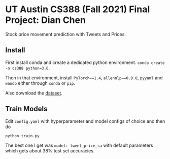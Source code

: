# UT Austin CS388 (Fall 2021) Final Project: Dian Chen
Stock price movement prediction with Tweets and Prices.

## Install
First install conda and create a dedicated python environment.
`conda create -n cs388 python=3.6`,

Then in that environment, install `PyTorch==1.4`, `allennlp==0.9.0`, `pyyaml` and `wandb` either through `conda` or `pip`.

Also download the [dataset](https://github.com/yumoxu/stocknet-dataset/).

## Train Models
Edit `config.yaml` with hyperparameter and model configs of choice and then do 
```bash
python train.py
```
The best one I get was `model: tweet_price_sa` with default parameters which gets about 38% test set accuracies.
